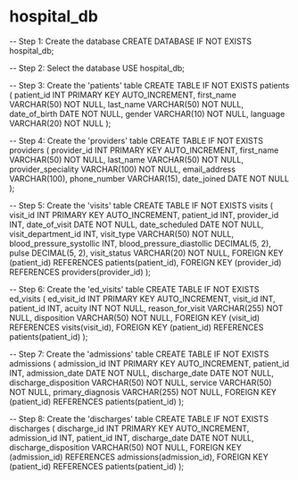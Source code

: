 # hospital_db
-- Step 1: Create the database
CREATE DATABASE IF NOT EXISTS hospital_db;

-- Step 2: Select the database
USE hospital_db;

-- Step 3: Create the 'patients' table
CREATE TABLE IF NOT EXISTS patients (
    patient_id INT PRIMARY KEY AUTO_INCREMENT,
    first_name VARCHAR(50) NOT NULL,
    last_name VARCHAR(50) NOT NULL,
    date_of_birth DATE NOT NULL,
    gender VARCHAR(10) NOT NULL,
    language VARCHAR(20) NOT NULL
);

-- Step 4: Create the 'providers' table
CREATE TABLE IF NOT EXISTS providers (
    provider_id INT PRIMARY KEY AUTO_INCREMENT,
    first_name VARCHAR(50) NOT NULL,
    last_name VARCHAR(50) NOT NULL,
    provider_speciality VARCHAR(100) NOT NULL,
    email_address VARCHAR(100),
    phone_number VARCHAR(15),
    date_joined DATE NOT NULL
);

-- Step 5: Create the 'visits' table
CREATE TABLE IF NOT EXISTS visits (
    visit_id INT PRIMARY KEY AUTO_INCREMENT,
    patient_id INT,
    provider_id INT,
    date_of_visit DATE NOT NULL,
    date_scheduled DATE NOT NULL,
    visit_department_id INT,
    visit_type VARCHAR(50) NOT NULL,
    blood_pressure_systollic INT,
    blood_pressure_diastollic DECIMAL(5, 2),
    pulse DECIMAL(5, 2),
    visit_status VARCHAR(20) NOT NULL,
    FOREIGN KEY (patient_id) REFERENCES patients(patient_id),
    FOREIGN KEY (provider_id) REFERENCES providers(provider_id)
);

-- Step 6: Create the 'ed_visits' table
CREATE TABLE IF NOT EXISTS ed_visits (
    ed_visit_id INT PRIMARY KEY AUTO_INCREMENT,
    visit_id INT,
    patient_id INT,
    acuity INT NOT NULL,
    reason_for_visit VARCHAR(255) NOT NULL,
    disposition VARCHAR(50) NOT NULL,
    FOREIGN KEY (visit_id) REFERENCES visits(visit_id),
    FOREIGN KEY (patient_id) REFERENCES patients(patient_id)
);

-- Step 7: Create the 'admissions' table
CREATE TABLE IF NOT EXISTS admissions (
    admission_id INT PRIMARY KEY AUTO_INCREMENT,
    patient_id INT,
    admission_date DATE NOT NULL,
    discharge_date DATE NOT NULL,
    discharge_disposition VARCHAR(50) NOT NULL,
    service VARCHAR(50) NOT NULL,
    primary_diagnosis VARCHAR(255) NOT NULL,
    FOREIGN KEY (patient_id) REFERENCES patients(patient_id)
);

-- Step 8: Create the 'discharges' table
CREATE TABLE IF NOT EXISTS discharges (
    discharge_id INT PRIMARY KEY AUTO_INCREMENT,
    admission_id INT,
    patient_id INT,
    discharge_date DATE NOT NULL,
    discharge_disposition VARCHAR(50) NOT NULL,
    FOREIGN KEY (admission_id) REFERENCES admissions(admission_id),
    FOREIGN KEY (patient_id) REFERENCES patients(patient_id)
);
